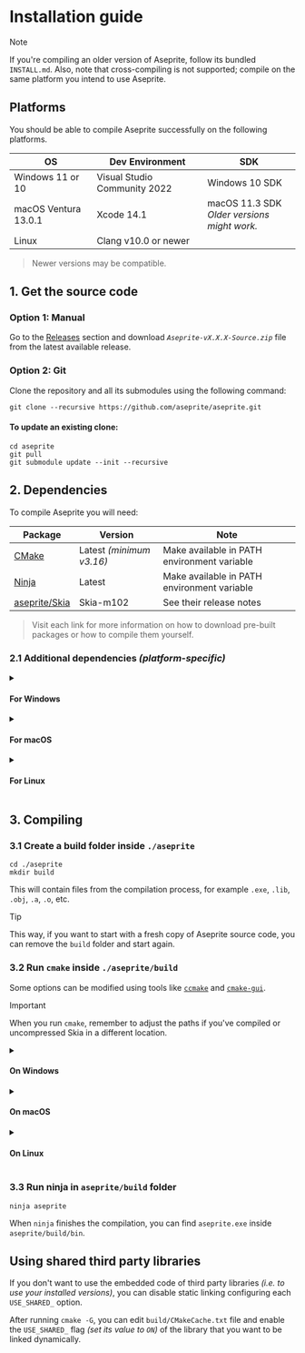 # Installation guide

> [!NOTE]
> If you're compiling an older version of Aseprite, follow its bundled `INSTALL.md`. Also, note that cross-compiling is not supported; compile on the same platform you intend to use Aseprite.

## Platforms

You should be able to compile Aseprite successfully on the following
platforms.

| OS | Dev Environment | SDK |
| --- | --- | --- |
| Windows 11 or 10 | Visual Studio Community 2022 | Windows 10 SDK |
| macOS Ventura 13.0.1 | Xcode 14.1 | macOS 11.3 SDK<br/>*Older versions might work.* |
| Linux | Clang v10.0 or newer |

> Newer versions may be compatible.

## 1. Get the source code

### Option 1: Manual
Go to the [Releases](https://github.com/aseprite/aseprite/releases) section and download *`Aseprite-vX.X.X-Source.zip`* file from the latest available release.

### Option 2: Git
Clone the repository and all its submodules using the following command:

```shell
git clone --recursive https://github.com/aseprite/aseprite.git
```

#### To update an existing clone:
```shell
cd aseprite
git pull
git submodule update --init --recursive
```

## 2. Dependencies

To compile Aseprite you will need:

| Package | Version | Note |
| - | - | - |
| [CMake](https://cmake.org) | Latest *(minimum v3.16)* | Make available in PATH environment variable |
| [Ninja](https://ninja-build.org) | Latest | Make available in PATH environment variable |
| [aseprite/Skia](https://github.com/aseprite/skia/releases) | Skia-m102 | See their release notes |

> Visit each link for more information on how to download pre-built packages or how to compile them yourself.

### 2.1 Additional dependencies *(platform-specific)*

<details>
<summary><h4>For Windows</h4></summary>

- [Visual Studio Community 2022](https://visualstudio.microsoft.com/downloads/)

Using `Visual Studio Installer`, install the `Desktop development with C++` item and its following components:

- Windows 10 SDK (10.0.18362.0)
- MSVC v143 - VS 2022 C++ x64/x86 build tools *(or newer)*

</details>

<details>
<summary><h4>For macOS</h4></summary>

You will need `macOS 11.3 SDK` and `Xcode 13.1`

*Older versions might work*.
</details>

<details>
<summary><h4>For Linux</h4></summary>

- Clang v10.0 or newer

##### Ubuntu/Debian

```shell
sudo apt-get install -y g++ clang libc++-dev libc++abi-dev cmake ninja-build libx11-dev libxcursor-dev libxi-dev libgl1-mesa-dev libfontconfig1-dev
```

If Clang in your distribution is older than v10.0, use `clang-10` packages or newer:

```shell
sudo apt-get install -y clang-10 libc++-10-dev libc++abi-10-dev
```

##### Fedora

```shell
sudo dnf install -y gcc-c++ clang libcxx-devel cmake ninja-build libX11-devel libXcursor-devel libXi-devel mesa-libGL-devel fontconfig-devel
```

##### Arch

```shell
sudo pacman -S gcc clang libc++ cmake ninja libx11 libxcursor mesa-libgl fontconfig
```

##### SUSE

```shell
sudo zypper install gcc-c++ clang libc++-devel libc++abi-devel cmake ninja libX11-devel libXcursor-devel libXi-devel Mesa-libGL-devel fontconfig-devel
```
</details>

## 3. Compiling

### 3.1 Create a build folder inside `./aseprite`

```shell
cd ./aseprite
mkdir build
```

This will contain files from the compilation process, for example `.exe`, `.lib`, `.obj`, `.a`, `.o`, etc.

> [!TIP]
> This way, if you want to start with a fresh copy of Aseprite source code, you can remove the `build` folder and start again.

### 3.2 Run `cmake` inside `./aseprite/build`

Some options can be modified using tools like [`ccmake`](https://cmake.org/cmake/help/latest/manual/ccmake.1.html) and [`cmake-gui`](https://cmake.org/cmake/help/latest/manual/cmake-gui.1.html).

> [!IMPORTANT]
> When you run `cmake`, remember to adjust the paths if you've compiled or uncompressed Skia in a different location.


<details>
<summary><h4>On Windows</h4></summary>

1. Open terminal and enter the `Visual Studio 2022 Developer Command Prompt` environment by running:

    ```shell
    call "C:\Program Files\Microsoft Visual Studio\2022\Community\Common7\Tools\VsDevCmd.bat" -arch=x64
    ```

    > Required while using the 64-bit version of skia. To compile using the 32-bit version, it is possible to open a [developer command prompt](https://docs.microsoft.com/en-us/dotnet/framework/tools/developer-command-prompt-for-vs) instead.

2. Then, run:

    ```shell
    cmake -DCMAKE_BUILD_TYPE=RelWithDebInfo -DLAF_BACKEND=skia -DSKIA_DIR=C:\deps\skia -DSKIA_LIBRARY_DIR=C:\deps\skia\out\Release-x64 -DSKIA_LIBRARY=C:\deps\skia\out\Release-x64\skia.lib -G Ninja ..
    ```

    ##### MinGW

    We don't support MinGW compiler and it might bring some problems into
    the compilation process. If you see that the detected C++ compiler by
    cmake is `C:\MinGW\bin\c++.exe` or something similar, you have to get
    rid of MinGW path (`C:\MinGW\bin`) from the `PATH` environment
    variable and run cmake again from scratch, so the Visual Studio C++
    compiler (`cl.exe`) is used instead.

    You can define the `CMAKE_IGNORE_PATH` variable when running cmake for
    the first time in case that you don't know or don't want to modify the
    `PATH` variable, e.g.:

    ```shell
    cmake -DCMAKE_IGNORE_PATH=C:\MinGW\bin ...
    ```

    More information within [Issue #2449](https://github.com/aseprite/aseprite/issues/2449).
</details>

<details>
<summary><h4>On macOS</i></h4></summary>

> **Important**: Make sure that `CMAKE_OSX_SYSROOT` is pointing to the correct SDK directory as it could be different in your Mac.

<details>
<summary><h5>Apple Silicon <i>(aka M1, ARM64, or AArch64)</i></h5></summary>

```shell
cmake \
    -DCMAKE_BUILD_TYPE=RelWithDebInfo \
    -DCMAKE_OSX_ARCHITECTURES=arm64 \
    -DCMAKE_OSX_DEPLOYMENT_TARGET=11.0 \
    -DCMAKE_OSX_SYSROOT=/Applications/Xcode.app/Contents/Developer/Platforms/MacOSX.platform/Developer/SDKs/MacOSX.sdk \
    -DLAF_BACKEND=skia \
    -DSKIA_DIR=$HOME/deps/skia \
    -DSKIA_LIBRARY_DIR=$HOME/deps/skia/out/Release-arm64 \
    -DSKIA_LIBRARY=$HOME/deps/skia/out/Release-arm64/libskia.a \
    -DPNG_ARM_NEON:STRING=on \
    -G Ninja \
    ..
```
</details>

<details>
<summary><h5>Intel-based</h5></summary>

```shell
cmake \
    -DCMAKE_BUILD_TYPE=RelWithDebInfo \
    -DCMAKE_OSX_ARCHITECTURES=x86_64 \
    -DCMAKE_OSX_DEPLOYMENT_TARGET=10.9 \
    -DCMAKE_OSX_SYSROOT=/Applications/Xcode.app/Contents/Developer/Platforms/MacOSX.platform/Developer/SDKs/MacOSX.sdk \
    -DLAF_BACKEND=skia \
    -DSKIA_DIR=$HOME/deps/skia \
    -DSKIA_LIBRARY_DIR=$HOME/deps/skia/out/Release-x64 \
    -DSKIA_LIBRARY=$HOME/deps/skia/out/Release-x64/libskia.a \
    -G Ninja \
    ..
```

</details>

##### Issues with Retina displays
If you have a Retina display, check the following issue: https://github.com/aseprite/aseprite/issues/589.

</details>

<details>
<summary><h4>On Linux</h4></summary>

You must use `clang` and `libc++`, including if you are using the pre-compiled Skia version:

```shell
export CC=clang
export CXX=clang++

cmake \
    -DCMAKE_BUILD_TYPE=RelWithDebInfo \
    -DCMAKE_CXX_FLAGS:STRING=-stdlib=libc++ \
    -DCMAKE_EXE_LINKER_FLAGS:STRING=-stdlib=libc++ \
    -DLAF_BACKEND=skia \
    -DSKIA_DIR=$HOME/deps/skia \
    -DSKIA_LIBRARY_DIR=$HOME/deps/skia/out/Release-x64 \
    -DSKIA_LIBRARY=$HOME/deps/skia/out/Release-x64/libskia.a \
    -G Ninja \
    ..
```

##### GCC compiler
Only if you compile Skia with GCC, you will be able to compile Aseprite with GCC, and this
is not recommended as you will have a **performance penalty** doing so.
</details>

### 3.3 Run ninja in `aseprite/build` folder

```shell
ninja aseprite
```

When `ninja` finishes the compilation, you can find `aseprite.exe` inside `aseprite/build/bin`.


## Using shared third party libraries

If you don't want to use the embedded code of third party libraries *(i.e. to use your installed versions)*, you can disable static linking configuring each `USE_SHARED_` option.

After running `cmake -G`, you can edit `build/CMakeCache.txt` file and enable the `USE_SHARED_` flag *(set its value to `ON`)* of the library that you want to be linked dynamically.
